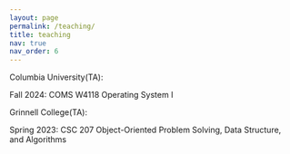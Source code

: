 ```yaml
---
layout: page
permalink: /teaching/
title: teaching
nav: true
nav_order: 6
---
```


Columbia University(TA):

Fall 2024: COMS W4118 Operating System I

Grinnell College(TA):

Spring 2023: CSC 207 Object-Oriented Problem Solving, Data Structure, and Algorithms
